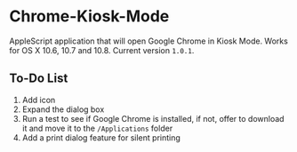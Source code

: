 Chrome-Kiosk-Mode
=================

AppleScript application that will open Google Chrome in Kiosk Mode. Works for OS X 10.6, 10.7 and 10.8. Current version `1.0.1`.

To-Do List
----------
 1. Add icon
 2. Expand the dialog box
 3. Run a test to see if Google Chrome is installed, if not, offer to download it and move it to the `/Applications` folder
 4. Add a print dialog feature for silent printing
